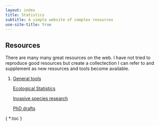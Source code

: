 ```yaml
---
layout: index
title: Statistics
subtitle: A simple website of complex resources
use-site-title: true
---
```


## Resources

There are many many great resources on the web. I have not tried to reproduce good resources but create a collectection I can refer to and supplement as new resources and tools become available.
  
1. [General tools](/general-statistics.md)

    <a href= https://davan690.github.io/ecological-statistics/ class="btn btn-primary">Ecological Statistics</a>

    <a href= https://davan690.github.io/invasive-species-research/ class="btn btn-primary">Invasive species research</a>

    <a href = https://davan690.github.io/2019-05-02-thesis-overview/ class="btn btn-primary">PhD drafts</a>


{ *:toc }